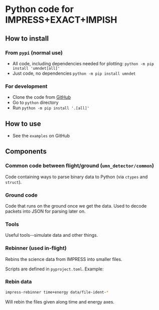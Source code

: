 # Python code for IMPRESS+EXACT+IMPISH

## How to install
### From `pypi` (normal use)
- All code, including dependencies needed for plotting:
`python -m pip install 'umndet[all]'`
- Just code, no dependencies
`python -m pip install umndet`

### For development
- Clone the code from [GitHub](https://github.com/umn-impish/umn-detector-code/)
- Go to `python` directory
- Run `python -m pip install '.[all]'`

## How to use
- See the `examples` on GitHub

## Components

### Common code between flight/ground (`umn_detector/common`)
Code containing ways to parse binary data to Python (via `ctypes` and `struct`).

### Ground code
Code that runs on the ground once we get the data.
Used to decode packets into JSON for parsing later on.

### Tools
Useful tools--simulate data and other things.

### Rebinner (used in-flight)
Rebins the science data from IMPRESS into smaller files.

Scripts are defined in `pyproject.toml`. Example:
### Rebin data
```bash
impress-rebinner time+energy data/file-ident-*
```
Will rebin the files given along time and energy axes.

